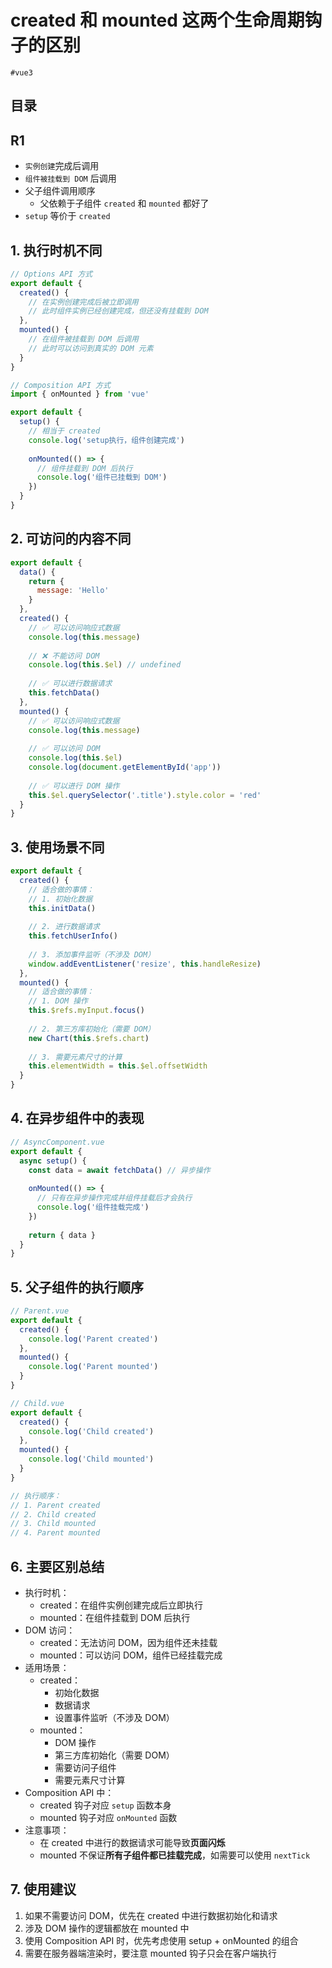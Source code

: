 
# created 和 mounted 这两个生命周期钩子的区别

`#vue3` 


## 目录
<!-- toc -->
 ## R1 

- `实例创建`完成后调用
- `组件被挂载到 DOM` 后调用
- 父子组件调用顺序
	- 父依赖于子组件 `created` 和 `mounted` 都好了
- `setup` 等价于  `created`

## 1. 执行时机不同

```javascript hl:18
// Options API 方式
export default {
  created() {
    // 在实例创建完成后被立即调用
    // 此时组件实例已经创建完成，但还没有挂载到 DOM
  },
  mounted() {
    // 在组件被挂载到 DOM 后调用
    // 此时可以访问到真实的 DOM 元素
  }
}

// Composition API 方式
import { onMounted } from 'vue'

export default {
  setup() {
    // 相当于 created
    console.log('setup执行，组件创建完成')
    
    onMounted(() => {
      // 组件挂载到 DOM 后执行
      console.log('组件已挂载到 DOM')
    })
  }
}
```

## 2. 可访问的内容不同

```javascript
export default {
  data() {
    return {
      message: 'Hello'
    }
  },
  created() {
    // ✅ 可以访问响应式数据
    console.log(this.message)
    
    // ❌ 不能访问 DOM
    console.log(this.$el) // undefined
    
    // ✅ 可以进行数据请求
    this.fetchData()
  },
  mounted() {
    // ✅ 可以访问响应式数据
    console.log(this.message)
    
    // ✅ 可以访问 DOM
    console.log(this.$el)
    console.log(document.getElementById('app'))
    
    // ✅ 可以进行 DOM 操作
    this.$el.querySelector('.title').style.color = 'red'
  }
}
```

## 3. 使用场景不同

```javascript
export default {
  created() {
    // 适合做的事情：
    // 1. 初始化数据
    this.initData()
    
    // 2. 进行数据请求
    this.fetchUserInfo()
    
    // 3. 添加事件监听（不涉及 DOM）
    window.addEventListener('resize', this.handleResize)
  },
  mounted() {
    // 适合做的事情：
    // 1. DOM 操作
    this.$refs.myInput.focus()
    
    // 2. 第三方库初始化（需要 DOM）
    new Chart(this.$refs.chart)
    
    // 3. 需要元素尺寸的计算
    this.elementWidth = this.$el.offsetWidth
  }
}
```

## 4. 在异步组件中的表现

```javascript hl:7
// AsyncComponent.vue
export default {
  async setup() {
    const data = await fetchData() // 异步操作
    
    onMounted(() => {
      // 只有在异步操作完成并组件挂载后才会执行
      console.log('组件挂载完成')
    })
    
    return { data }
  }
}
```

## 5. 父子组件的执行顺序

```javascript
// Parent.vue
export default {
  created() {
    console.log('Parent created')
  },
  mounted() {
    console.log('Parent mounted')
  }
}

// Child.vue
export default {
  created() {
    console.log('Child created')
  },
  mounted() {
    console.log('Child mounted')
  }
}

// 执行顺序：
// 1. Parent created
// 2. Child created
// 3. Child mounted
// 4. Parent mounted
```

## 6. 主要区别总结

- 执行时机：
	- created：在组件实例创建完成后立即执行
	- mounted：在组件挂载到 DOM 后执行
- DOM 访问：
	- created：无法访问 DOM，因为组件还未挂载
	- mounted：可以访问 DOM，组件已经挂载完成
- 适用场景：
	- created：
		 - 初始化数据
		 - 数据请求
		 - 设置事件监听（不涉及 DOM）
	- mounted：
		 - DOM 操作
		 - 第三方库初始化（需要 DOM）
		 - 需要访问子组件
		 - 需要元素尺寸计算
- Composition API 中：
	- created 钩子对应 `setup` 函数本身
	- mounted 钩子对应 `onMounted` 函数
- 注意事项：
	- 在 created 中进行的数据请求可能导致**页面闪烁**
	- mounted 不保证**所有子组件都已挂载完成**，如需要可以使用 `nextTick`

## 7. 使用建议

1. 如果不需要访问 DOM，优先在 created 中进行数据初始化和请求
2. 涉及 DOM 操作的逻辑都放在 mounted 中
3. 使用 Composition API 时，优先考虑使用 setup + onMounted 的组合
4. 需要在服务器端渲染时，要注意 mounted 钩子只会在客户端执行

